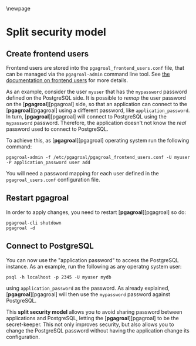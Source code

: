 \newpage

# Split security model

## Create frontend users

Frontend users are stored into the `pgagroal_frontend_users.conf` file, that can be managed via the `pgagroal-admin` command line tool.
See [the documentation on frontend users](https://github.com/agroal/pgagroal/blob/master/doc/CONFIGURATION.md#pgagroal_frontend_users-configuration) for more details.

As an example, consider the user `myuser` that has the `mypassword` password defined on the PostgreSQL side. It is possible to *remap* the user password on the [**pgagroal**][pgagroal] side,
so that an application can connect to the [**pgagroal**][pgagroal] using a different password, like `application_password`. In turn, [**pgagroal**][pgagroal] will connect to PostgreSQL
using the `mypassword` password. Therefore, the application doesn't not know the *real* password used to connect to PostgreSQL.

To achieve this, as [**pgagroal**][pgagroal] operating system run the following command:

```
pgagroal-admin -f /etc/pgagroal/pgagroal_frontend_users.conf -U myuser -P application_password user add
```

You will need a password mapping for each user defined in the `pgagroal_users.conf` configuration file.

## Restart pgagroal

In order to apply changes, you need to restart [**pgagroal**][pgagroal] so do:

```
pgagroal-cli shutdown
pgagroal -d
```

## Connect to PostgreSQL

You can now use the "application password" to access the PostgreSQL instance. As an example,
run the following as any operatng system user:

```
psql -h localhost -p 2345 -U myuser mydb
```

using `application_password` as the password.
As already explained, [**pgagroal**][pgagroal] will then use the `mypassword` password against PostgreSQL.

This **split security model** allows you to avoid sharing password between applications and PostgreSQL,
letting the [**pgagroal**][pgagroal] to be the secret-keeper. This not only improves security, but also allows you
to change the PostgreSQL password without having the application change its configuration.
